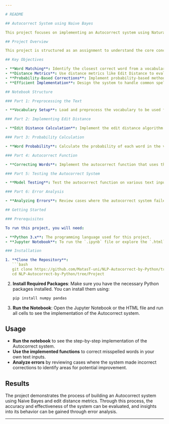 ```yaml
---

# README

## Autocorrect System using Naive Bayes

This project focuses on implementing an Autocorrect system using Natural Language Processing (NLP) techniques. The goal is to correct misspelled words in a text input by comparing them against a predefined vocabulary and selecting the most likely correct word based on distance metrics and probability models.

## Project Overview

This project is structured as an assignment to understand the core concepts of an Autocorrect system in the context of natural language processing (NLP). The task is to correct spelling errors in text input by finding the closest word in a predefined vocabulary based on edit distance and probability.

## Key Objectives

- **Word Matching**: Identify the closest correct word from a vocabulary based on the input word.
- **Distance Metrics**: Use distance metrics like Edit Distance to evaluate the similarity between words.
- **Probability-Based Corrections**: Implement probability-based methods to suggest the most likely correct word.
- **Efficient Implementation**: Design the system to handle common spelling errors and correct them efficiently.

## Notebook Structure

### Part 1: Preprocessing the Text

- **Vocabulary Setup**: Load and preprocess the vocabulary to be used for comparison with input words.

### Part 2: Implementing Edit Distance

- **Edit Distance Calculation**: Implement the edit distance algorithm to measure how dissimilar two words are.

### Part 3: Probability Calculation

- **Word Probability**: Calculate the probability of each word in the vocabulary based on its frequency in a corpus.

### Part 4: Autocorrect Function

- **Correcting Words**: Implement the autocorrect function that uses the edit distance and word probability to correct misspelled words.

### Part 5: Testing the Autocorrect System

- **Model Testing**: Test the autocorrect function on various text inputs to evaluate its performance.

### Part 6: Error Analysis

- **Analyzing Errors**: Review cases where the autocorrect system failed to correct words correctly to understand potential areas for improvement.

## Getting Started

### Prerequisites

To run this project, you will need:

- **Python 3.x**: The programming language used for this project.
- **Jupyter Notebook**: To run the `.ipynb` file or explore the `.html` output.

### Installation

1. **Clone the Repository**:
   ```bash
   git clone https://github.com/MatasT-uni/NLP-Autocorrect-by-Python/tree/Project
   cd NLP-Autocorrect-by-Python/tree/Project
   ```

2. **Install Required Packages**:
   Make sure you have the necessary Python packages installed. You can install them using:
   ```bash
   pip install numpy pandas
   ```

3. **Run the Notebook**:
   Open the Jupyter Notebook or the HTML file and run all cells to see the implementation of the Autocorrect system.

## Usage

- **Run the notebook** to see the step-by-step implementation of the Autocorrect system.
- **Use the implemented functions** to correct misspelled words in your own text inputs.
- **Analyze errors** by reviewing cases where the system made incorrect corrections to identify areas for potential improvement.

## Results

The project demonstrates the process of building an Autocorrect system using Naive Bayes and edit distance metrics. Through this process, the accuracy and effectiveness of the system can be evaluated, and insights into its behavior can be gained through error analysis.

---
```

